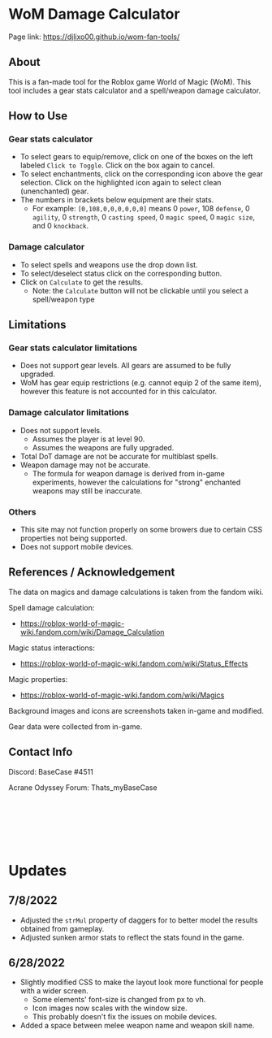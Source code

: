# WoM Damage Calculator

Page link: https://djlixo00.github.io/wom-fan-tools/

## About

This is a fan-made tool for the Roblox game World of Magic (WoM). This tool includes a gear stats calculator and a spell/weapon damage calculator. 

## How to Use

### Gear stats calculator

- To select gears to equip/remove, click on one of the boxes on the left labeled `Click to Toggle`. Click on the box again to cancel.
- To select enchantments, click on the corresponding icon above the gear selection. Click on the highlighted icon again to select clean (unenchanted) gear.
- The numbers in brackets below equipment are their stats.
    - For example: `[0,108,0,0,0,0,0,0]` means 0 `power`, 108 `defense`, 0 `agility`, 0 `strength`, 0 `casting speed`, 0 `magic speed`, 0 `magic size`, and 0 `knockback`.

### Damage calculator 

- To select spells and weapons use the drop down list.
- To select/deselect status click on the corresponding button.
- Click on `Calculate` to get the results. 
    - Note: the `Calculate` button will not be clickable until you select a spell/weapon type

## Limitations

### Gear stats calculator limitations

- Does not support gear levels. All gears are assumed to be fully upgraded.
- WoM has gear equip restrictions (e.g. cannot equip 2 of the same item), however this feature is not accounted for in this calculator.

### Damage calculator limitations

- Does not support levels. 
    - Assumes the player is at level 90.
    - Assumes the weapons are fully upgraded.
- Total DoT damage are not be accurate for multiblast spells.
- Weapon damage may not be accurate.
    - The formula for weapon damage is derived from in-game experiments, however the calculations for "strong" enchanted weapons may still be inaccurate.

### Others

- This site may not function properly on some browers due to certain CSS properties not being supported.
- Does not support mobile devices.

## References / Acknowledgement

The data on magics and damage calculations is taken from the fandom wiki.

Spell damage calculation:
- https://roblox-world-of-magic-wiki.fandom.com/wiki/Damage_Calculation

Magic status interactions:
- https://roblox-world-of-magic-wiki.fandom.com/wiki/Status_Effects

Magic properties:
- https://roblox-world-of-magic-wiki.fandom.com/wiki/Magics

Background images and icons are screenshots taken in-game and modified.

Gear data were collected from in-game.

## Contact Info

Discord: BaseCase #4511

Acrane Odyssey Forum: Thats_myBaseCase

<br>
<br>
<br>
<br>
<br>

# Updates

## 7/8/2022
- Adjusted the `strMul` property of daggers for to better model the results obtained from gameplay.
- Adjusted sunken armor stats to reflect the stats found in the game.

## 6/28/2022
- Slightly modified CSS to make the layout look more functional for people with a wider screen.
    - Some elements' font-size is changed from px to vh.
    - Icon images now scales with the window size.
    - This probably doesn't fix the issues on mobile devices.
- Added a space between melee weapon name and weapon skill name.